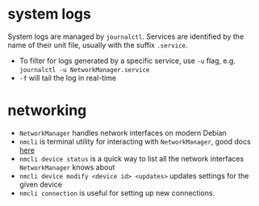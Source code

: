 # system logs
System logs are managed by `journalctl`. Services are identified by the name of their unit file, usually with the suffix `.service`. 
- To filter for logs generated by a specific service, use `-u` flag, e.g. `journalctl -u NetworkManager.service`
- `-f` will tail the log in real-time

# networking
- `NetworkManager` handles network interfaces on modern Debian
- `nmcli` is terminal utility for interacting with `NetworkManager`, good docs [here](https://developer-old.gnome.org/NetworkManager/unstable/nmcli.html)
- `nmcli device status` is a quick way to list all the network interfaces `NetworkManager` knows about
- `nmcli device modify <device id> <updates>` updates settings for the given device
- `nmcli connection` is useful for setting up new connections.